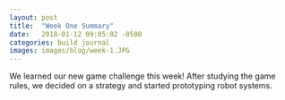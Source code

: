 ```yaml
---
layout: post
title:  "Week One Summary"
date:   2018-01-12 09:05:02 -0500
categories: build journal
images: images/blog/week-1.JPG
---
```

We learned our new game challenge this week!  After studying the game rules, we decided on a strategy and started prototyping robot systems.
